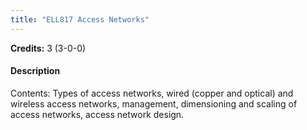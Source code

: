 ```yaml
---
title: "ELL817 Access Networks"
---
```

**Credits:** 3 (3-0-0)

#### Description
Contents: Types of access networks, wired (copper and optical) and wireless access networks, management, dimensioning and scaling of access networks, access network design.